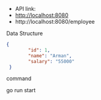 - API link:
- [http://localhost:8080](http://localhost:8080/)
- http://localhost:8080/employee

Data Structure
```json
{
        "id": 1,
        "name": "Arman",
        "salary": "55000"
 }
```
command

go run start

